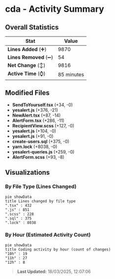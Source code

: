 # cda - Activity Summary 

## Overall Statistics

| Stat                   | Value                                                             |
| ---------------------- | ----------------------------------------------------------------- |
| **Lines Added** (➕)   | 9870                                          |
| **Lines Removed** (➖) | 54                                        |
| **Net Change** (↕)    | 9816                |
| **Active Time** (⌚)   | 85 minutes |


## Modified Files
- **SendToYourself.tsx** (+34, -0)
- **yesalert.js** (+376, -21)
- **NewAlert.tsx** (+87, -14)
- **AlertForm.tsx** (+286, -11)
- **RecipientView.scss** (+127, -0)
- **yesalert.js** (+104, -0)
- **yesalert.js** (+91, -0)
- **create-users.sql** (+375, -0)
- **yarn.lock** (+8038, -0)
- **yesalert-queries.js** (+259, -0)
- **AlertForm.scss** (+93, -8)

## Visualizations

### By File Type (Lines Changed)

```mermaid
pie showData
title Lines changed by file type
".tsx" : 432
".js" : 851
".scss" : 228
".sql" : 375
".lock" : 8038
```

### By Hour (Estimated Activity Count)

```mermaid
pie showData
title Coding activity by hour (count of changes)
"10h" : 19
"11h" : 27
"12h" : 8
```


> **Last Updated:** 18/03/2025, 12:07:06